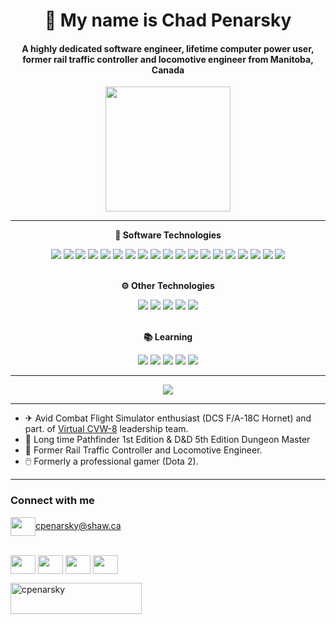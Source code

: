 <h1 align="center"> 👋 My name is Chad Penarsky </h1>
<h4 align="center"> A highly dedicated software engineer, lifetime computer power user, former rail traffic controller and locomotive engineer from Manitoba, Canada</h4>

<div id="header" align="center">
  <img src="images/railwaymeme.webp" width="200"/>
</div>

---

<p align="center"><b>💾 Software Technologies</b></p>
<div id="badges" align="center">
<img src="https://badgen.net/badge/icon/Java?icon=https://api.iconify.design/bxl/java.svg?color=white&label&color=487bb3">
<img src="https://badgen.net/badge/icon/Lua?icon=https://api.iconify.design/cib/lua.svg?color=white&label&color=5048b3">
<img src="https://badgen.net/badge/icon/Spring?icon=https://api.iconify.design/bxl/spring-boot.svg?color=white&label&color=4bb348">
<img src="https://badgen.net/badge/icon/Git?icon=https://api.iconify.design/bi/git.svg?color=white&label&color=2f2f2f">
<img src="https://badgen.net/badge/icon/HTML?icon=https://api.iconify.design/icomoon-free/html-five.svg?color=white&label&color=bf795b">
<img src="https://badgen.net/badge/icon/CSS?icon=https://api.iconify.design/fa6-brands/css3-alt.svg?color=white&label&color=5b75bf">
<img src="https://badgen.net/badge/icon/Google Cloud?icon=https://api.iconify.design/cib/google-cloud.svg?color=white&label&color=53b14a">
<img src="https://badgen.net/badge/icon/C%23?icon=https://api.iconify.design/teenyicons/c-sharp-solid.svg?color=white&label&color=752c85">
<img src="https://badgen.net/badge/icon/Windows?icon=windows&label&color=64b0b1">
<img src="https://badgen.net/badge/icon/Azure?icon=https://api.iconify.design/teenyicons/azure-solid.svg?color=white&label&color=2c4e85">
<img src="https://badgen.net/badge/icon/OAuth 2.0?icon=https://api.iconify.design/bi/shield-lock-fill.svg?color=white&label&color=818181">
<img src="https://badgen.net/badge/icon/Regex?icon=https://api.iconify.design/bi/regex.svg?color=white&label&color=b78cc0">
<img src="https://badgen.net/badge/icon/REST?icon=https://api.iconify.design/bxs/cog.svg?color=white&label&color=232323">
<img src="https://badgen.net/badge/icon/Gradle?icon=https://api.iconify.design/cib/gradle.svg?color=white&label&color=2c3385">
<img src="https://badgen.net/badge/icon/Python?icon=https://api.iconify.design/akar-icons/python-fill.svg?color=white&label&color=c0b98c">
<img src="https://badgen.net/badge/icon/GraphQL?icon=https://api.iconify.design/fontisto/graphql.svg?color=white&label&color=a24da3">
<img src="https://badgen.net/badge/icon/Docker?icon=https://api.iconify.design/mdi/docker.svg?color=white&label&color=3838b6">
<img src="https://badgen.net/badge/icon/Linux?icon=https://api.iconify.design/codicon/terminal-linux.svg?color=white&label&color=a8a8a8">
<img src="https://badgen.net/badge/icon/Tilt?icon=https://api.iconify.design/file-icons/tilt.svg?color=white&label&color=52c737">
</div>

<br>

<p align="center"><b>⚙ Other Technologies</b></p>
<div id="badges" align="center">
<img src="https://badgen.net/badge/icon/Photoshop?icon=https://api.iconify.design/cib/adobe-photoshop.svg?color=white&label&color=1d64cf">
<img src="https://badgen.net/badge/icon/Illustrator?icon=https://api.iconify.design/cib/adobe-illustrator.svg?color=white&label&color=c08d3b">
<img src="https://badgen.net/badge/icon/InDesign?icon=https://api.iconify.design/cib/adobe-indesign.svg?color=white&label&color=791dcf">
<img src="https://badgen.net/badge/icon/Excel?icon=https://api.iconify.design/ant-design/file-excel-filled.svg?color=white&label&color=61ba3a">
<img src="https://badgen.net/badge/icon/Sheets?icon=https://api.iconify.design/simple-icons/googlesheets.svg?color=white&label&color=3aba4c">
</div>

<br>

<p align="center"><b>📚 Learning</b></p>
<div id="badges" align="center">
<img src="https://badgen.net/badge/icon/Kubernetes?icon=https://api.iconify.design/mdi/kubernetes.svg?color=white&label&color=3154d7">
<img src="https://badgen.net/badge/icon/JavaScript?icon=https://api.iconify.design/akar-icons/javascript-fill.svg?color=white&label&color=bfb95b">
<img src="https://badgen.net/badge/icon/Typescript?icon=https://api.iconify.design/akar-icons/typescript-fill.svg?color=white&label&color=8c9dc0">
<img src="https://badgen.net/badge/icon/PostgreSQL?icon=https://api.iconify.design/akar-icons/postgresql-fill.svg?color=white&label&color=354ebd">
<img src="https://badgen.net/badge/icon/Selenium?icon=https://api.iconify.design/simple-icons/selenium.svg?color=white&label&color=3897b6">
</div>

---

<div align="center">

[![](https://github-readme-streak-stats.herokuapp.com/?user=dMARLAN&theme=ayu-mirage)](https://github.com/dMARLAN)

</div>

---

- ✈ Avid Combat Flight Simulator enthusiast (DCS F/A-18C Hornet) and part.
  of <a href="https://virtualcvw8.com/" target="blank">Virtual CVW-8</a> leadership team.
- 🎲 Long time Pathfinder 1st Edition & D&D 5th Edition Dungeon Master
- 🚂 Former Rail Traffic Controller and Locomotive Engineer.
- 🖱️ Formerly a professional gamer (Dota 2).

---

### Connect with me

<a href="mailto:cpenarsky@shaw.ca" target="blank"><img align="center" src="https://api.iconify.design/ant-design/mail-outlined.svg?color=white" height="30" width="40" />cpenarsky@shaw.ca</a><br><br>

<p align="left">
<a href="https://www.linkedin.com/in/chad-penarsky-33a295237/" target="blank"><img align="center" src="https://api.iconify.design/akar-icons/linkedin-box-fill.svg?color=white" height="30" width="40" /></a>
<a href="https://github.com/dMARLAN" target="blank"><img align="center" src="https://api.iconify.design/akar-icons/github-fill.svg?color=white" height="30" width="40" /></a>
<a href="https://discordapp.com/users/112330203761496064/" target="blank"><img align="center" src="https://api.iconify.design/akar-icons/discord-fill.svg?color=white" height="30" width="40" /></a>
<a href="https://www.instagram.com/dmarlan/" target="blank"><img align="center" src="https://api.iconify.design/akar-icons/instagram-fill.svg?color=white" height="30" width="40" /></a>

<p><a href="https://www.buymeacoffee.com/cpenarsky"> <img align="left" src="https://cdn.buymeacoffee.com/buttons/v2/default-yellow.png" height="50" width="210" alt="cpenarsky"/></a></p>


